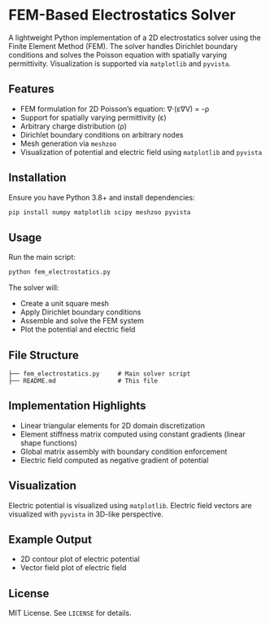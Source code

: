 
# FEM-Based Electrostatics Solver

A lightweight Python implementation of a 2D electrostatics solver using the Finite Element Method (FEM). The solver handles Dirichlet boundary conditions and solves the Poisson equation with spatially varying permittivity. Visualization is supported via `matplotlib` and `pyvista`.

## Features

- FEM formulation for 2D Poisson’s equation: ∇·(ε∇V) = -ρ
- Support for spatially varying permittivity (ε)
- Arbitrary charge distribution (ρ)
- Dirichlet boundary conditions on arbitrary nodes
- Mesh generation via `meshzoo`
- Visualization of potential and electric field using `matplotlib` and `pyvista`

## Installation

Ensure you have Python 3.8+ and install dependencies:

```bash
pip install numpy matplotlib scipy meshzoo pyvista
```

## Usage

Run the main script:

```bash
python fem_electrostatics.py
```

The solver will:
- Create a unit square mesh
- Apply Dirichlet boundary conditions
- Assemble and solve the FEM system
- Plot the potential and electric field

## File Structure

```
├── fem_electrostatics.py     # Main solver script
├── README.md                 # This file
```

## Implementation Highlights

- Linear triangular elements for 2D domain discretization
- Element stiffness matrix computed using constant gradients (linear shape functions)
- Global matrix assembly with boundary condition enforcement
- Electric field computed as negative gradient of potential

## Visualization

Electric potential is visualized using `matplotlib`. Electric field vectors are visualized with `pyvista` in 3D-like perspective.

## Example Output

- 2D contour plot of electric potential
- Vector field plot of electric field

## License

MIT License. See `LICENSE` for details.

